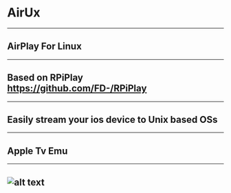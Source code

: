 # AirUx

-----------------------------------------------------------------------------------------------------------------------------
## AirPlay For Linux

-----------------------------------------------------------------------------------------------------------------------------
## Based on RPiPlay https://github.com/FD-/RPiPlay

-----------------------------------------------------------------------------------------------------------------------------
## Easily stream your ios device to Unix based OSs

-----------------------------------------------------------------------------------------------------------------------------
## Apple Tv Emu

-----------------------------------------------------------------------------------------------------------------------------








## ![alt text](https://raw.githubusercontent.com/init1lham/AirUx/main/screenshot.png)
